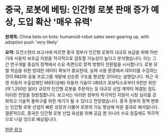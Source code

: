 # 중국, 로봇에 베팅: 인간형 로봇 판매 증가 예상, 도입 확산 '매우 유력'

**원제목:** China bets on bots: humanoid-robot sales seen gearing up, with adoption push 'very likely'

**요약:** 모건스탠리 보고서에 따르면 중국 정부가 인간형 로봇의 대규모 보급을 위해 하반기에 사용자 보조금 지원을 적극적으로 검토할 가능성이 높다고 분석했습니다.  이는 그간 연구개발 중심의 정책에서 수요 측면으로 정책 방향이 전환됨을 시사합니다.  로봇 모델 학습을 위한 방대한 데이터 확보가 중요한데,  실제 사용 환경에서 데이터를 수집하는 것이  R&D와 응용 프로그램 개발에 선순환 구조를 형성할 것이라는 설명입니다.  최근 국영 자동차 수출업체인 MiEE(상해) 자동차 기술이 UB테크 로보틱스로부터 9천만 위안(약 1,250만 달러) 규모의 인간형 로봇을 주문하는 등 대규모 상업 계약이 체결된 점도 이러한 전망을 뒷받침합니다.  보고서는 이러한 정부의 적극적인 지원이 시장 심리를 강화하고 기술적 돌파구를 위한 계기가 될 수 있다고 전망했습니다.  중국 정부의 정책 변화는 인간형 로봇 산업의 빠른 성장과 더불어 로봇의 기능 향상에 따른 결과로 해석됩니다.  결론적으로, 중국은 인간형 로봇 산업 육성을 위해 공급 뿐 아니라 수요 창출에도 적극적으로 나설 것으로 예상됩니다.

[원문 링크](https://www.scmp.com/economy/china-economy/article/3319103/china-bets-bots-humanoid-robot-sales-seen-gearing-adoption-push-very-likely)
